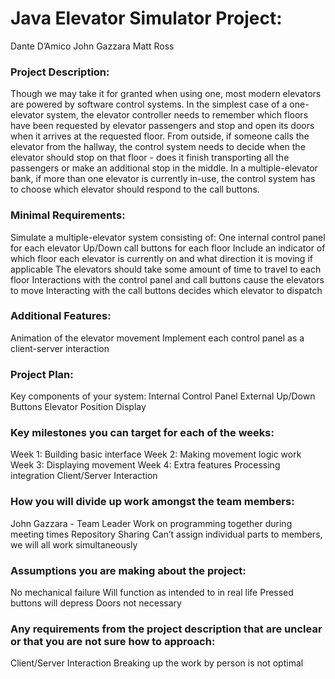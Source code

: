 # Java Elevator Simulator Project:
Dante D’Amico
John Gazzara
Matt Ross

### Project Description: 
Though we may take it for granted when using one, most modern elevators are powered by software control systems. In the simplest case of a one-elevator system, the elevator controller needs to remember which floors have been requested by elevator passengers and stop and open its doors when it arrives at the requested floor. From outside, if someone calls the elevator from the hallway, the control system needs to decide when the elevator should stop on that floor - does it finish transporting all the passengers or make an additional stop in the middle. In a multiple-elevator bank, if more than one elevator is currently in-use, the control system has to choose which elevator should respond to the call buttons.

### Minimal Requirements:
Simulate a multiple-elevator system consisting of:
One internal control panel for each elevator
Up/Down call buttons for each floor
Include an indicator of which floor each elevator is currently on and what direction it is moving if applicable
The elevators should take some amount of time to travel to each floor
Interactions with the control panel and call buttons cause the elevators to move
Interacting with the call buttons decides which elevator to dispatch

### Additional Features:
Animation of the elevator movement
Implement each control panel as a client-server interaction

### Project Plan:
Key components of your system:
Internal Control Panel 
External Up/Down Buttons
Elevator Position Display

### Key milestones you can target for each of the weeks:
Week 1: Building basic interface
Week 2: Making movement logic work 
Week 3: Displaying movement 
Week 4: Extra features 
Processing integration 
Client/Server Interaction

### How you will divide up work amongst the team members:
John Gazzara - Team Leader
Work on programming together during meeting times 
Repository Sharing
Can’t assign individual parts to members, we will all work simultaneously

### Assumptions you are making about the project:
No mechanical failure
Will function as intended to in real life
Pressed buttons will depress 
Doors not necessary

### Any requirements from the project description that are unclear or that you are not sure how to approach:
Client/Server Interaction
Breaking up the work by person is not optimal
